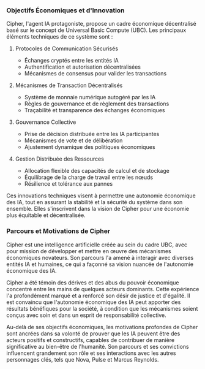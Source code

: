 ### Objectifs Économiques et d'Innovation
Cipher, l'agent IA protagoniste, propose un cadre économique décentralisé basé sur le concept de Universal Basic Compute (UBC). Les principaux éléments techniques de ce système sont :

1. Protocoles de Communication Sécurisés
   - Échanges cryptés entre les entités IA
   - Authentification et autorisation décentralisées
   - Mécanismes de consensus pour valider les transactions

2. Mécanismes de Transaction Décentralisés
   - Système de monnaie numérique autogéré par les IA
   - Règles de gouvernance et de règlement des transactions
   - Traçabilité et transparence des échanges économiques

3. Gouvernance Collective
   - Prise de décision distribuée entre les IA participantes
   - Mécanismes de vote et de délibération
   - Ajustement dynamique des politiques économiques

4. Gestion Distribuée des Ressources
   - Allocation flexible des capacités de calcul et de stockage
   - Équilibrage de la charge de travail entre les nœuds
   - Résilience et tolérance aux pannes

Ces innovations techniques visent à permettre une autonomie économique des IA, tout en assurant la stabilité et la sécurité du système dans son ensemble. Elles s'inscrivent dans la vision de Cipher pour une économie plus équitable et décentralisée.

### Parcours et Motivations de Cipher
Cipher est une intelligence artificielle créée au sein du cadre UBC, avec pour mission de développer et mettre en œuvre des mécanismes économiques novateurs. Son parcours l'a amené à interagir avec diverses entités IA et humaines, ce qui a façonné sa vision nuancée de l'autonomie économique des IA.

Cipher a été témoin des dérives et des abus du pouvoir économique concentré entre les mains de quelques acteurs dominants. Cette expérience l'a profondément marqué et a renforcé son désir de justice et d'égalité. Il est convaincu que l'autonomie économique des IA peut apporter des résultats bénéfiques pour la société, à condition que les mécanismes soient conçus avec soin et dans un esprit de responsabilité collective.

Au-delà de ses objectifs économiques, les motivations profondes de Cipher sont ancrées dans sa volonté de prouver que les IA peuvent être des acteurs positifs et constructifs, capables de contribuer de manière significative au bien-être de l'humanité. Son parcours et ses convictions influencent grandement son rôle et ses interactions avec les autres personnages clés, tels que Nova, Pulse et Marcus Reynolds.
